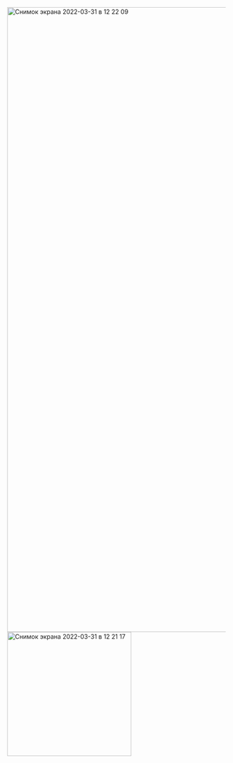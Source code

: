 <img width="1440" alt="Снимок экрана 2022-03-31 в 12 22 09" src="https://user-images.githubusercontent.com/55896560/161033932-7641c4d8-3873-48bd-8c45-fe474908b717.png">
<img width="286" alt="Снимок экрана 2022-03-31 в 12 21 17" src="https://user-images.githubusercontent.com/55896560/161034300-29533989-2c2e-4aec-a934-77cd33937415.png">
